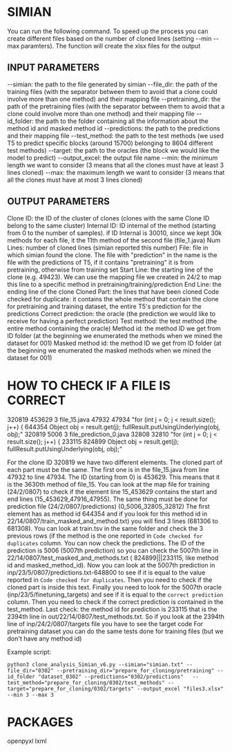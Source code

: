 
# SIMIAN

You can run the following command.
To speed up the process you can create different files based on the number of cloned lines (setting --min --max paramters). The function will create the xlsx files for the output

## INPUT PARAMETERS
--simian: the path to the file generated by simian
--file_dir: the path of the training files (with the separator between them to avoid that a clone could involve more than one method) and their mapping file
--pretraining_dir: the path of the pretraining files (with the separator between them to avoid that a clone could involve more than one method) and their mapping file
--id_folder: the path to the folder containing all the information about the method id and masked method id
--predictions: the path to the predictions and their mapping file
--test_method: the path to the test methods (we used T5 to predict specific blocks (around 15700) belonging to 8604 different test methods)
--target: the path to the oracles (the block we would like the model to predict)
--output_excel: the output file name
--min: the minimum length we want to consider (3 means that all the clones must have at least 3 lines cloned)
--max: the maximum length we want to consider (3 means that all the clones must have at most 3 lines cloned)

## OUTPUT PARAMETERS
Clone ID: the ID of the cluster of clones (clones with the same Clone ID belong to the same cluster)
Internal ID: ID internal of the method (starting from 0 to the number of samples). if ID Internal is 30010, since we kept 30k methods for each file, it the 11th method of the second file (file_1.java)
Num Lines: number of cloned lines (simian reported this number)
File: file in which simian found the clone. The file with "prediction" in the name is the file with the predictions of T5, if it contains "pretraining" it is from pretraining, otherwise from training set
Start Line: the starting line of the clone (e.g. 49423). We can use the mapping file we created in 24/2 to map this line to a specific method in pretraining/training/prediction
End Line: the ending line of the clone
Cloned Part: the lines that have been cloned
Code checked for duplicate: it contains the whole method that contain the clone for pretraining and training dataset, the entire T5's prediction for the predictions
Correct prediction: the oracle (the prediction we would like to receive for having a perfect prediction)
Test method: the test method (the entire method containing the oracle)
Method id: the method ID we get from ID folder (at the beginning we enumerated the methods when we mined the dataset for 001)
Masked method id: the method ID we get from ID folder (at the beginning we enumerated the masked methods when we mined the dataset for 001)

# HOW TO CHECK IF A FILE IS CORRECT
320819	453629	3	file_15.java	47932	47934		"for (int j = 0; j < result.size(); j++) {			644354
													Object obj = result.get(j);
													fullResult.putUsingUnderlying(obj, obj);"
320819	5006	       3	file_prediction_0.java	32808	32810	"for (int j = 0; j < result.size(); j++) {		233115	824899
													Object obj = result.get(j);
													fullResult.putUsingUnderlying(obj, obj);"

For the clone ID 320819 we have two different elements. The cloned part of each part must be the same.
The first one is in the file_15.java from line 47932 to line 47934. The ID (starting from 0) is 453629. This means that it is the 3630th method of file_15.
You can look at the map file for training (24/2/0807) to check if the element line 15_453629 contains the start and end lines (15_453629_47916_47955).
The same thing must be done for prediction file (24/2/0807/predictions) (0_5006_32805_32812)
The first element has as method id 644354 and if you look for this method id in 22/14/0807/train_masked_and_method.txt) you will find 3 lines (681306 to 681308). You can look at train.tsv in the same folder and check the 3 previous rows (if the method is the one reported in `Code checked for duplicates` column.
You can now check the predictions. The ID of the prediction is 5006 (5007th prediction) so you can check the 5007th line in 22/14/0807/test_masked_and_methods.txt (   824899|||233115, like method id and masked_method_id).
Now you can look at the 5007th prediction in inp/23/5/0807/predictions.txt-648800 to see if it is equal to the value reported in `Code checked for duplicates`. Then you need to check if the cloned part is inside this text.
Finally you need to look for the 5007th oracle (inp/23/5/finetuning_targets) and see if it is equal to the `correct prediction` column. Then you need to check if the correct prediction is contained in the test_method.
Last check: the method id for prediction is 233115 that is the 2394th line in out/22/14/0807/test_methods.txt. So if you look at the 2394th line of inp/24/2/0807/targets file you have to see the target code
For pretraining dataset you can do the same tests done for training files (but we don't have any method id)

Example script:

```
python3 clone_analysis_Simian_v6.py --simian="simian.txt" --file_dir="0302" --pretraining_dir="prepare_for_cloning/pretraining" --id_folder "dataset_0302" --predictions="0302/predictions"   --test_method="prepare_for_cloning/0302/test_methods" --target="prepare_for_cloning/0302/targets" --output_excel "files3.xlsx"  --min 3 --max 3
```


# PACKAGES
openpyxl lxml